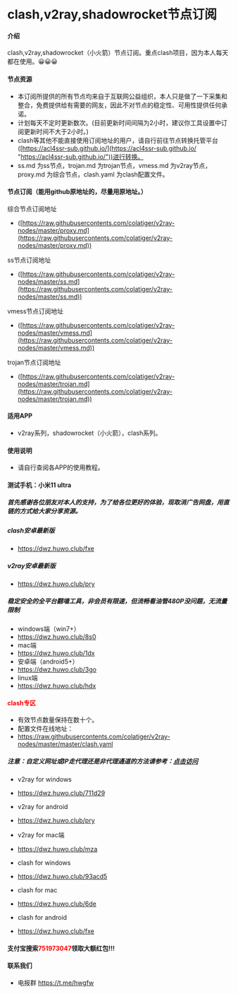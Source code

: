 # clash,v2ray,shadowrocket节点订阅

#### 介绍
clash,v2ray,shadowrocket（小火箭）节点订阅。重点clash项目，因为本人每天都在使用。😀😀😀

#### 节点资源
- 本订阅所提供的所有节点均来自于互联网公益组织，本人只是做了一下采集和整合，免费提供给有需要的网友，因此不对节点的稳定性、可用性提供任何承诺。
- 计划每天不定时更新数次。(目前更新时间间隔为2小时，建议你工具设置中订阅更新时间不大于2小时。)
- clash等其他不能直接使用订阅地址的用户，请自行前往节点转换托管平台([https://acl4ssr-sub.github.io/](https://acl4ssr-sub.github.io/ "https://acl4ssr-sub.github.io/"))进行转换。
- ss.md 为ss节点，trojan.md 为trojan节点，vmess.md 为v2ray节点，proxy.md 为综合节点，clash.yaml 为clash配置文件。

#### 节点订阅（能用github原地址的，尽量用原地址。）
综合节点订阅地址
+ ([https://raw.githubusercontents.com/colatiger/v2ray-nodes/master/proxy.md](https://raw.githubusercontents.com/colatiger/v2ray-nodes/master/proxy.md))

ss节点订阅地址
+ ([https://raw.githubusercontents.com/colatiger/v2ray-nodes/master/ss.md](https://raw.githubusercontents.com/colatiger/v2ray-nodes/master/ss.md))

vmess节点订阅地址
+ ([https://raw.githubusercontents.com/colatiger/v2ray-nodes/master/vmess.md](https://raw.githubusercontents.com/colatiger/v2ray-nodes/master/vmess.md))

trojan节点订阅地址
+ ([https://raw.githubusercontents.com/colatiger/v2ray-nodes/master/trojan.md](https://raw.githubusercontents.com/colatiger/v2ray-nodes/master/trojan.md))

#### 适用APP

- v2ray系列，shadowrocket（小火箭），clash系列。

#### 使用说明

- 请自行查阅各APP的使用教程。

#### 测试手机：小米11 ultra
##### 首先感谢各位朋友对本人的支持，为了给各位更好的体验，现取消广告网盘，用直链的方式给大家分享资源。
##### clash安卓最新版
- https://dwz.huwo.club/fxe
##### v2ray安卓最新版
- https://dwz.huwo.club/pry

##### 稳定安全的全平台翻墙工具，非会员有限速，但流畅看油管480P没问题，无流量限制
- windows端（win7+）
- https://dwz.huwo.club/8s0
- mac端
- https://dwz.huwo.club/1dx
- 安卓端（android5+）
- https://dwz.huwo.club/3go
- linux端
- https://dwz.huwo.club/hdx

#### <font color=red>clash专区</font>
- 有效节点数量保持在数十个。
- 配置文件在线地址：
- https://raw.githubusercontents.com/colatiger/v2ray-nodes/master/master/clash.yaml
##### 注意：自定义网址或IP走代理还是非代理通道的方法请参考：[点击访问](https://www.huwo.club/posts/clash_bypass.html)

- v2ray for windows
- https://dwz.huwo.club/711d29
- v2ray for android
- https://dwz.huwo.club/pry
- v2ray for mac端
- https://dwz.huwo.club/mza

- clash for windows
- https://dwz.huwo.club/93acd5
- clash for mac
- https://dwz.huwo.club/6de
- clash for android
- https://dwz.huwo.club/fxe

#### 支付宝搜索<font color=red>751973047</font>领取大额红包!!!

#### 联系我们
- 电报群 https://t.me/hwgfw
